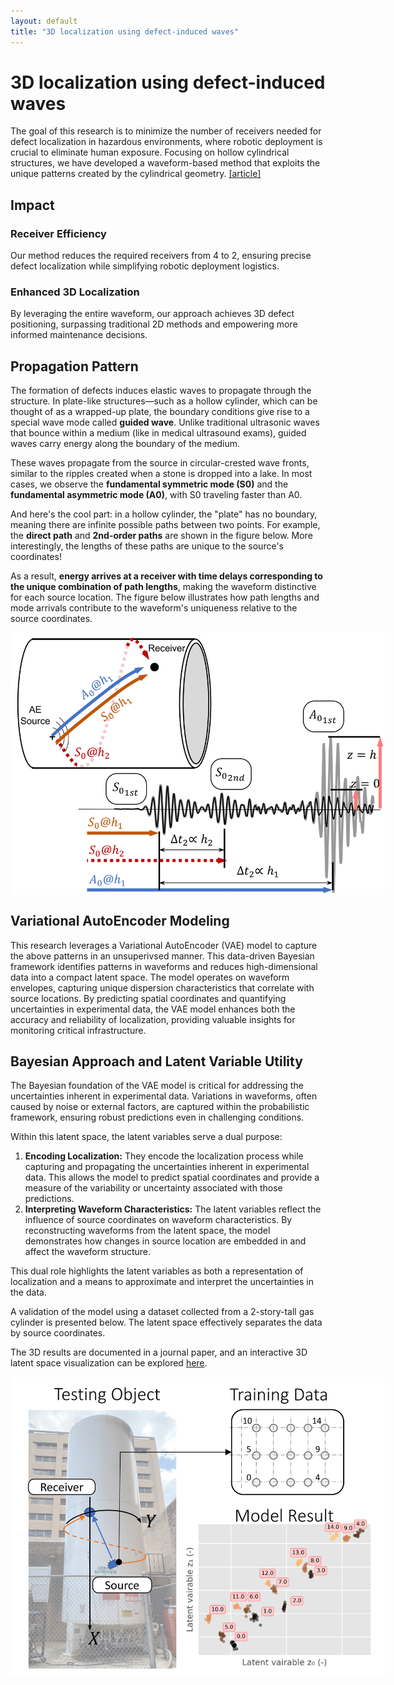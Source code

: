 ```yaml
---
layout: default
title: "3D localization using defect-induced waves"
---
```

# 3D localization using defect-induced waves
The goal of this research is to minimize the number of receivers needed for defect localization in hazardous environments, where robotic deployment is crucial to eliminate human exposure. Focusing on hollow cylindrical structures, we have developed a waveform-based method that exploits the unique patterns created by the cylindrical geometry.
<a target="_blank" href="https://doi.org/10.1177/14759217241260254">[article]</a>

## Impact  
### Receiver Efficiency  
Our method reduces the required receivers from 4 to 2, ensuring precise defect localization while simplifying robotic deployment logistics.  
### Enhanced 3D Localization  
By leveraging the entire waveform, our approach achieves 3D defect positioning, surpassing traditional 2D methods and empowering more informed maintenance decisions.  

## Propagation Pattern  
The formation of defects induces elastic waves to propagate through the structure. In plate-like structures—such as a hollow cylinder, which can be thought of as a wrapped-up plate, the boundary conditions give rise to a special wave mode called **guided wave**. Unlike traditional ultrasonic waves that bounce within a medium (like in medical ultrasound exams), guided waves carry energy along the boundary of the medium.  

These waves propagate from the source in circular-crested wave fronts, similar to the ripples created when a stone is dropped into a lake. In most cases, we observe the **fundamental symmetric mode (S0)** and the **fundamental asymmetric mode (A0)**, with S0 traveling faster than A0.

And here's the cool part: in a hollow cylinder, the "plate" has no boundary, meaning there are infinite possible paths between two points. For example, the **direct path** and **2nd-order paths** are shown in the figure below. More interestingly, the lengths of these paths are unique to the source's coordinates!  

As a result, **energy arrives at a receiver with time delays corresponding to the unique combination of path lengths**, making the waveform distinctive for each source location. The figure below illustrates how path lengths and mode arrivals contribute to the waveform's uniqueness relative to the source coordinates.

<img src="assets\img\content\vae\waveforms.jpg" alt="helical paths figure" style="display: block; margin: 0 auto;max-width: 600px" />

## Variational AutoEncoder Modeling  

This research leverages a Variational AutoEncoder (VAE) model to capture the above patterns in an unsuperivsed manner. This data-driven Bayesian framework identifies patterns in waveforms and reduces high-dimensional data into a compact latent space. The model operates on waveform envelopes, capturing unique dispersion characteristics that correlate with source locations. By predicting spatial coordinates and quantifying uncertainties in experimental data, the VAE model enhances both the accuracy and reliability of localization, providing valuable insights for monitoring critical infrastructure.  

## Bayesian Approach and Latent Variable Utility  

The Bayesian foundation of the VAE model is critical for addressing the uncertainties inherent in experimental data. Variations in waveforms, often caused by noise or external factors, are captured within the probabilistic framework, ensuring robust predictions even in challenging conditions.  

Within this latent space, the latent variables serve a dual purpose:  
1. **Encoding Localization:** They encode the localization process while capturing and propagating the uncertainties inherent in experimental data. This allows the model to predict spatial coordinates and provide a measure of the variability or uncertainty associated with those predictions.  
2. **Interpreting Waveform Characteristics:** The latent variables reflect the influence of source coordinates on waveform characteristics. By reconstructing waveforms from the latent space, the model demonstrates how changes in source location are embedded in and affect the waveform structure.  

This dual role highlights the latent variables as both a representation of localization and a means to approximate and interpret the uncertainties in the data.

A validation of the model using a dataset collected from a 2-story-tall gas cylinder is presented below. The latent space effectively separates the data by source coordinates.  

The 3D results are documented in a journal paper, and an interactive 3D latent space visualization can be explored [here](https://gwlee88004.github.io/latent_3d.html).  

<img src="assets\img\content\vae\result.jpg" alt="validation figure" style="display: block; margin: 0 auto;max-width: 600px" />